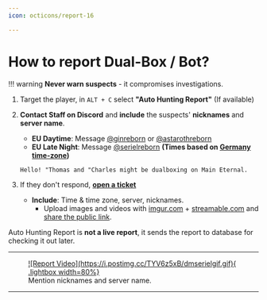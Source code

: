 ```yaml
---
icon: octicons/report-16

---
```


# How to report Dual-Box / Bot?

!!! warning
    **Never warn suspects** - it compromises investigations.

1. Target the player, in `ALT + C` select **"Auto Hunting Report"** (If available)
2. **Contact Staff on Discord** and **include** the suspects' **nicknames** and **server name**.  
    - **EU Daytime**: Message [@ginreborn](https://discord.com/users/917729115770073119) or [@astarothreborn](https://discord.com/users/1067169953683349577)  
    - **EU Late Night**: Message [@serielreborn](https://discord.com/users/1139948642166394920) **(Times based on [Germany time-zone](https://time.is/Germany))**

    ```
    Hello! "Thomas and "Charles might be dualboxing on Main Eternal. 
    ```

3. If they don't respond, [**open a ticket**](https://l2reborn.org/support/)
    - **Include**: Time & time zone, server, nicknames. 
        - Upload images and videos with [imgur.com](https://imgur.com/upload) + [streamable.com](https://streamable.com/) and [share the public link](https://help.imgur.com/hc/article_attachments/26512938185243).


Auto Hunting Report is **not a live report**, it sends the report to database for checking it out later.
<hr class="divider">

<figure markdown="span">
    <a href="https://postimg.cc/1f326tfK">
    ![Report Video](https://i.postimg.cc/TYV6z5xB/dmserielgif.gif){ .lightbox width=80%}
    </a>
    <figcaption>Mention nicknames and server name.</figcaption>
</figure>

<hr class="divider">



